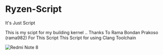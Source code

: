 # Ryzen-Script
It's Just Script

This is my scipt for my building kernel ..
Thanks To Rama Bondan Prakoso (rama982) For This Script
This Script for using Clang Toolchain

![Redmi Note 8](https://drive.google.com/file/d/1Eicoe8NXRAXV0ulNsouU9oUc_pnYBo7Z/view)
